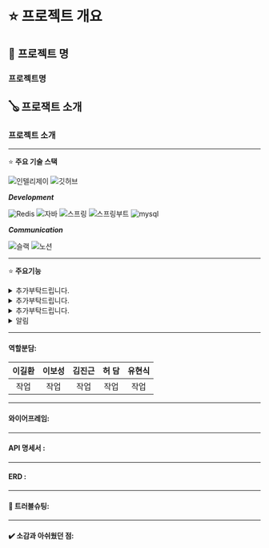 # ⭐ 프로젝트 개요 

## 🧾 **프로젝트 명**

### 프로젝트명

## 🪕 **프로잭트 소개**

### 프로젝트 소개
---

⭐ **주요 기술 스택**

![인텔리제이](https://img.shields.io/badge/IntelliJ_IDEA-000000.svg?style=for-the-badge&logo=intellij-idea&logoColor=white)
![깃허브](https://img.shields.io/badge/GitHub-100000?style=for-the-badge&logo=github&logoColor=white)

***Development***
    
![Redis](https://img.shields.io/badge/Redis-DC382D?style=for-the-badge&logo=redis&logoColor=white)
![자바](https://img.shields.io/badge/Java-ED8B00?style=for-the-badge&logo=openjdk&logoColor=white)
![스프링](https://img.shields.io/badge/Spring-6DB33F?style=for-the-badge&logo=spring&logoColor=white)
![스프링부트](https://img.shields.io/badge/Spring-6DB33F?style=for-the-badge&logo=springboot&logoColor=white)
![mysql](https://img.shields.io/badge/MySQL-00000F?style=for-the-badge&logo=mysql&logoColor=white) <p>
***Communication***

![슬랙](https://img.shields.io/badge/Slack-4A154B?style=for-the-badge&logo=slack&logoColor=white)
![노션](https://img.shields.io/badge/Notion-000000?style=for-the-badge&logo=notion&logoColor=white)

---

⭐ **주요기능**

<details>
<summary>추가부탁드립니다.</summary>

* 추가부탁드립니다.

</details>

<details>
<summary>추가부탁드립니다.</summary>

* 추가부탁드립니다.

</details>

<details>
<summary>추가부탁드립니다.</summary>

* 추가부탁드립니다.

</details>

<details>
<summary>알림</summary>


</details>




----
#### 역할분담:
|                 이길환                  |                 이보성                  |                   김진근                    |                     허 담                      |                       유현식                        |
|:------------------------------------:|:------------------------------------:|:----------------------------------------:|:--------------------------------------------:|:------------------------------------------------:|
| 작업 | 작업 | 작업 | 작업 | 작업 |


</details>


----
#### 와이어프레임:

----

#### API 명세서 : 


----
#### ERD :



----
#### 📢 트러블슈팅:



----
#### ✔️ 소감과 아쉬웠던 점:









